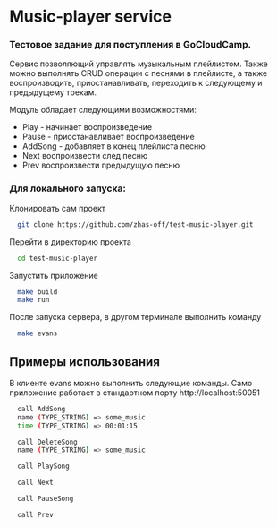 # Music-player service
### Тестовое задание для поступления в GoCloudCamp.

Cервис позволяющий управлять музыкальным плейлистом. Также можно выполнять CRUD операции с песнями в плейлисте, а также воспроизводить, приостанавливать, переходить к следующему и предыдущему трекам.

Модуль обладает следующими возможностями:
 - Play - начинает воспроизведение
 - Pause - приостанавливает воспроизведение
 - AddSong - добавляет в конец плейлиста песню
 - Next воспроизвести след песню
 - Prev воспроизвести предыдущую песню
 
### Для локального запуска:
 
Клонировать сам проект

```bash
  git clone https://github.com/zhas-off/test-music-player.git
```

Перейти в директорию проекта

```bash
  cd test-music-player
```

Запустить приложение

```bash
  make build
  make run
```

После запуска сервера, в другом терминале выполнить команду

```bash
  make evans
```

## Примеры использования
В клиенте evans можно выполнить следующие команды. Само приложение работает в стандартном порту http://localhost:50051
```bash
  call AddSong
  name (TYPE_STRING) => some_music
  time (TYPE_STRING) => 00:01:15
```
```bash
  call DeleteSong
  name (TYPE_STRING) => some_music
```
```bash
  call PlaySong
```
```bash
  call Next
```
```bash
  call PauseSong
```
```bash
  call Prev
```
